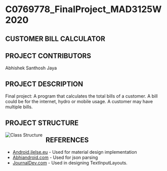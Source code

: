 # C0769778_FinalProject_MAD3125W2020

## CUSTOMER BILL CALCULATOR

## PROJECT CONTRIBUTORS

Abhishek Santhosh Jaya

## PROJECT DESCRIPTION
Final project: A program that calculates the total bills of a customer. A bill could be for the internet, hydro or mobile usage. A customer may have multiple bills. 

## PROJECT STRUCTURE
<img src="https://i93.servimg.com/u/f93/18/45/29/87/classt10.png" alt="Class Structure" style="float: left; margin-right: 10px;"/>

## REFERENCES 
* [Android.jlelse.eu](https://android.jlelse.eu/material-design-for-android-523996401fc1) - Used for material design implementation
* [Abhiandroid.com](https://abhiandroid.com/programming/json#JSONArray_Parsing_methods) - Used for json parsing
* [JournalDev.com](https://www.journaldev.com/14748/android-textinputlayout-example) - Used in designing TextInputLayouts.
